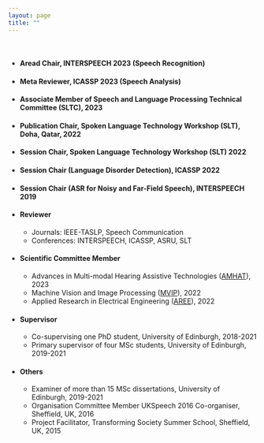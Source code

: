 ```yaml
---
layout: page
title: ""
---
```


<br>

* #### Aread Chair, INTERSPEECH 2023 (Speech Recognition) 
* #### Meta Reviewer, ICASSP 2023 (Speech Analysis)
* #### Associate Member of Speech and Language Processing Technical Committee (SLTC), 2023
* #### Publication Chair, Spoken Language Technology Workshop (SLT), Doha, Qatar, 2022
* #### Session Chair, Spoken Language Technology Workshop (SLT) 2022
* #### Session Chair (Language Disorder Detection), ICASSP 2022
* #### Session Chair (ASR for Noisy and Far-Field Speech), INTERSPEECH 2019


* #### Reviewer 
   - Journals: IEEE-TASLP, Speech Communication
   - Conferences: INTERSPEECH, ICASSP, ASRU, SLT
 
 
* #### Scientific Committee Member 
  * Advances in Multi-modal Hearing Assistive Technologies ([AMHAT](https://cogmhear.org/amhat2023/)), 2023
  * Machine Vision and Image Processing ([MVIP](https://mvip2022.ismvipconf.ir/Sci.php)), 2022
  * Applied Research in Electrical Engineering ([AREE](https://aree2023.scu.ac.ir/fa/page.php?rid=58)), 2022
 
 
* #### Supervisor 
   - Co-supervising one PhD student, University of Edinburgh, 2018-2021
   - Primary supervisor of four MSc students, University of Edinburgh, 2019-2021


* #### Others  
   - Examiner of more than 15 MSc dissertations, University of Edinburgh, 2019-2021
   - Organisation Committee Member UKSpeech 2016 Co-organiser, Sheffield, UK, 2016
   - Project Facilitator, Transforming Society Summer School, Sheffield, UK, 2015

